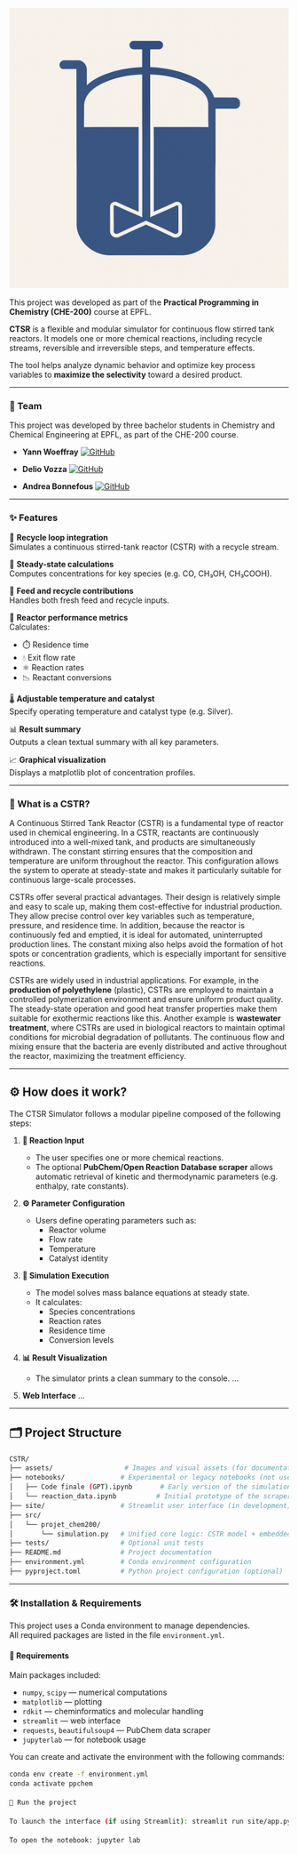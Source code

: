 ![CTSR Logo](./assets/Image_README.png)

This project was developed as part of the
**Practical Programming in Chemistry (CHE-200)** course at EPFL.

**CTSR** is a flexible and modular simulator for continuous flow stirred tank reactors. It models
one or more chemical reactions, including recycle streams, reversible and irreversible steps, and
temperature effects.

The tool helps analyze dynamic behavior and optimize key process variables to **maximize the selectivity** 
toward a desired product.

---
### 👥 Team

This project was developed by three bachelor students in Chemistry and Chemical Engineering at EPFL, as part of the CHE-200 course.

- **Yann Woeffray**           [![GitHub](https://img.shields.io/badge/GitHub-yann--woeffray-black?logo=github)](https://github.com/yann-woeffray)

- **Delio Vozza**             [![GitHub](https://img.shields.io/badge/GitHub-DelioVozza-black?logo=github)](https://github.com/DelioVozza)

- **Andrea Bonnefous**        [![GitHub](https://img.shields.io/badge/GitHub-Andrea--Bonnefous-black?logo=github)](https://github.com/Andrea-Bonnefous)

---
### ✨ Features

🔁 **Recycle loop integration**  
Simulates a continuous stirred-tank reactor (CSTR) with a recycle stream.

🧪 **Steady-state calculations**  
Computes concentrations for key species (e.g. CO, CH₃OH, CH₃COOH).

🔄 **Feed and recycle contributions**  
Handles both fresh feed and recycle inputs.

🧮 **Reactor performance metrics**  
Calculates:
- ⏱️ Residence time  
- 💧 Exit flow rate  
- ⚛️ Reaction rates  
- 📉 Reactant conversions

🌡️ **Adjustable temperature and catalyst**  
Specify operating temperature and catalyst type (e.g. Silver).

📊 **Result summary**  
Outputs a clean textual summary with all key parameters.

📈 **Graphical visualization**  
Displays a matplotlib plot of concentration profiles.

---
### 🧠 What is a CSTR?

A Continuous Stirred Tank Reactor (CSTR) is a fundamental type of reactor used in chemical engineering. In a CSTR, reactants are continuously introduced into a well-mixed tank, and products are simultaneously withdrawn. The constant stirring ensures that the composition and temperature are uniform throughout the reactor. This configuration allows the system to operate at steady-state and makes it particularly suitable for continuous large-scale processes.

CSTRs offer several practical advantages. Their design is relatively simple and easy to scale up, making them cost-effective for industrial production. They allow precise control over key variables such as temperature, pressure, and residence time. In addition, because the reactor is continuously fed and emptied, it is ideal for automated, uninterrupted production lines. The constant mixing also helps avoid the formation of hot spots or concentration gradients, which is especially important for sensitive reactions.

CSTRs are widely used in industrial applications. For example, in the **production of polyethylene** (plastic), CSTRs are employed to maintain a controlled polymerization environment and ensure uniform product quality. The steady-state operation and good heat transfer properties make them suitable for exothermic reactions like this. Another example is **wastewater treatment**, where CSTRs are used in biological reactors to maintain optimal conditions for microbial degradation of pollutants. The continuous flow and mixing ensure that the bacteria are evenly distributed and active throughout the reactor, maximizing the treatment efficiency.

---
## ⚙️ How does it work?

The CTSR Simulator follows a modular pipeline composed of the following steps:

1. **🧪 Reaction Input**
   - The user specifies one or more chemical reactions.
   - The optional **PubChem/Open Reaction Database scraper** allows automatic retrieval of kinetic and thermodynamic parameters (e.g. enthalpy, rate constants).

2. **⚙️ Parameter Configuration**
   - Users define operating parameters such as:
     - Reactor volume
     - Flow rate
     - Temperature
     - Catalyst identity

3. **🧮 Simulation Execution**
   - The model solves mass balance equations at steady state.
   - It calculates:
     - Species concentrations
     - Reaction rates
     - Residence time
     - Conversion levels

4. **📊 Result Visualization**
   - The simulator prints a clean summary to the console.
   ...

5. **Web Interface**
   ...

---
## 🗂️ Project Structure
```bash
CSTR/
├── assets/                  # Images and visual assets (for documentation)
├── notebooks/              # Experimental or legacy notebooks (not used in final code)
│   ├── Code finale (GPT).ipynb       # Early version of the simulation
│   └── reaction_data.ipynb          # Initial prototype of the scraper (now merged)
├── site/                   # Streamlit user interface (in development)
├── src/
│   └── projet_chem200/
│       └── simulation.py   # Unified core logic: CSTR model + embedded PubChem scraper
├── tests/                  # Optional unit tests
├── README.md               # Project documentation
├── environment.yml         # Conda environment configuration
├── pyproject.toml          # Python project configuration (optional)
```
---
### 🛠️ Installation & Requirements

This project uses a Conda environment to manage dependencies.  
All required packages are listed in the file `environment.yml`.

#### 📄 Requirements

Main packages included:
- `numpy`, `scipy` — numerical computations
- `matplotlib` — plotting
- `rdkit` — cheminformatics and molecular handling
- `streamlit` — web interface
- `requests`, `beautifulsoup4` — PubChem data scraper
- `jupyterlab` — for notebook usage

You can create and activate the environment with the following commands:

```bash
conda env create -f environment.yml
conda activate ppchem

🚀 Run the project

To launch the interface (if using Streamlit): streamlit run site/app.py

To open the notebook: jupyter lab